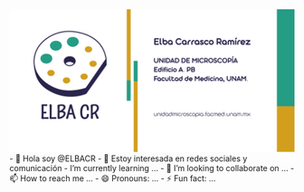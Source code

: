 <img src="portada.png">
- 👋 Hola soy @ELBACR
- 👀 Estoy interesada en redes sociales y comunicación
-  I’m currently learning ...
- 💞️ I’m looking to collaborate on ...
- 📫 How to reach me ...
- 😄 Pronouns: ...
- ⚡ Fun fact: ...

<!---
ELBACR/ELBACR is a ✨ special ✨ repository because its `README.md` (this file) appears on your GitHub profile.
You can click the Preview link to take a look at your changes.
--->
